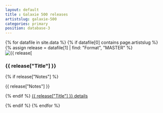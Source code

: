 ```yaml
---
layout: default
title : Galaxie 500 releases
artistslug: galaxie-500
categories: primary
position: database-3
---
```


<div class="row">
{% for datafile in site.data %}
{% if datafile[0] contains page.artistslug %}
{% assign release = datafile[1] | find: "Format", "MASTER" %}
<div class="card col-4">
  <img src="{{ release["Sleeve"] }}" class="card-img-top" alt="{{ release["Artist"] }} - {{ release["Title"] }} sleeve">
<div class="card-body">
    <h3 class="card-title">{{ release["Title"] }}</h3>
    {% if release["Notes"] %}
    <p class="card-text">{{ release["Notes"] }}</p>
    {% endif %}
    <a href="/database/{{ page.artistslug }}/releases/{{ release["Title"] | slugify }}" class="btn btn-primary">{{ release["Title"] }} details</a>
    </div>
</div>


{% endif %}
{% endfor %}
